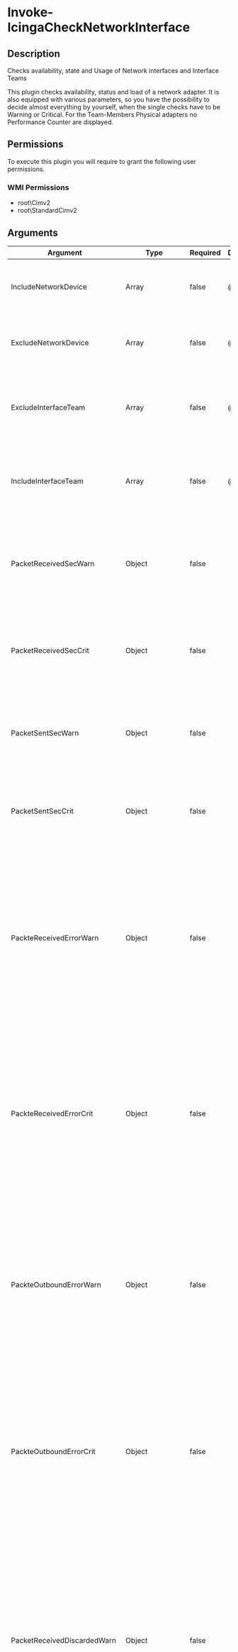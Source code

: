 
# Invoke-IcingaCheckNetworkInterface

## Description

Checks availability, state and Usage of Network interfaces and Interface Teams

This plugin checks availability, status and load of a network adapter. It is also
equipped with various parameters, so you have the possibility to decide almost
everything by yourself, when the single checks have to be Warning or Critical. For the
Team-Members Physical adapters no Performance Counter are displayed.

## Permissions

To execute this plugin you will require to grant the following user permissions.

### WMI Permissions

* root\Cimv2
* root\StandardCimv2

## Arguments

| Argument | Type | Required | Default | Description |
| ---      | ---  | ---      | ---     | ---         |
| IncludeNetworkDevice | Array | false | @() | Specify the index of network adapters you want to include for checks. Example 4, 3 |
| ExcludeNetworkDevice | Array | false | @() | Specify the index of network adapters you want to exclude for checks. Example 4, 3 |
| ExcludeInterfaceTeam | Array | false | @() | Specify the name of network interface teams you want to exclude for checks. Example OutboundGroup, ClusterInterface |
| IncludeInterfaceTeam | Array | false | @() | Specify the name of network interface teams you want to include for checks. Example OutboundGroup, ClusterInterface |
| PacketReceivedSecWarn | Object | false |  | Warning threshold for network Interface Packets Received/sec is the rate at which packets are received on the network interface. |
| PacketReceivedSecCrit | Object | false |  | Critical threshold for network Interface Packets Received/sec is the rate at which packets are received on the network interface. |
| PacketSentSecWarn | Object | false |  | Warning threshold for network Interface Packets Sent/sec is the rate at which packets are sent on the network interface. |
| PacketSentSecCrit | Object | false |  | Critical threshold for network Interface Packets Sent/sec is the rate at which packets are sent on the network interface. |
| PackteReceivedErrorWarn | Object | false |  | Warning threshold for network Interface Packets Received Errors is the number of inbound packets that contained errors preventing them from being deliverable to a higher-layer protocol. It is possible to enter e.g. 10% as threshold value if you want a percentage comparison. Default (c) |
| PackteReceivedErrorCrit | Object | false |  | Critical threshold for network Interface Packets Received Errors is the number of inbound packets that contained errors preventing them from being deliverable to a higher-layer protocol. It is possible to enter e.g. 10% as threshold value if you want a percentage comparison. Default (c) |
| PackteOutboundErrorWarn | Object | false |  | Warning threshold for network Interface Packets Outbound Errors is the number of outbound packets that could not be transmitted because of errors. It is possible to enter e.g. 10% as threshold value if you want a percentage comparison. Default (c) |
| PackteOutboundErrorCrit | Object | false |  | Critical threshold for network Interface Packets Outbound Errors is the number of outbound packets that could not be transmitted because of errors. It is possible to enter e.g. 10% as threshold value if you want a percentage comparison. Default (c) |
| PacketReceivedDiscardedWarn | Object | false |  | Warning threshold for network Interface Packets Received Discarded is the number of inbound packets that were chosen to be discarded even though no errors had been detected to prevent their delivery to a higher-layer protocol. It is possible to enter e.g. 10% as threshold value if you want a percentage comparison. Default (c) |
| PacketReceivedDiscardedCrit | Object | false |  | Critical threshold for network Interface Packets Received Discarded is the number of inbound packets that were chosen to be discarded even though no errors had been detected to prevent their delivery to a higher-layer protocol. It is possible to enter e.g. 10% as threshold value if you want a percentage comparison. Default (c) |
| PacketOutboundDiscardedWarn | Object | false |  | Warning threshold for network Interface Packets Outbound Discarded is the number of outbound packets that were chosen to be discarded even though no errors had been detected to prevent transmission. It is possible to enter e.g. 10% as threshold value if you want a percentage comparison. Default (c) |
| PacketOutboundDiscardedCrit | Object | false |  | Critical threshold for network Interface Packets Outbound Discarded is the number of outbound packets that were chosen to be discarded even though no errors had been detected to prevent transmission. It is possible to enter e.g. 10% as threshold value if you want a percentage comparison. Default (c) |
| DeviceTotalBytesSecWarn | Object | false |  | Warning threshold for network Interface Bytes Total/sec is the rate at which bytes are sent and received over each network adapter, including framing characters. It is also possible to enter e.g. 10% as threshold value, if you want a percentage comparison. Defaults to (B) |
| DeviceTotalBytesSecCrit | Object | false |  | Critical threshold for network Interface Bytes Total/sec is the rate at which bytes are sent and received over each network adapter, including framing characters. It is also possible to enter e.g. 10% as threshold value, if you want a percentage comparison. Defaults to (B) |
| DeviceSentBytesSecWarn | Object | false |  | Warning threshold for network Interface Bytes Sent/sec is the rate at which bytes are sent over each network adapter, including framing characters. It is also possible to enter e.g. 10% as threshold value, if you want a percentage comparison. Defaults to (B) |
| DeviceSentBytesSecCrit | Object | false |  | Critical threshold for network Interface Bytes Sent/sec is the rate at which bytes are sent over each network adapter, including framing characters. It is also possible to enter e.g. 10% as threshold value, if you want a percentage comparison. Defaults to (B) |
| DeviceReceivedBytesSecWarn | Object | false |  | Warning threshold for network Interface Bytes Received/sec is the rate at which bytes are received over each network adapter, including framing characters. It is also possible to enter e.g. 10% as threshold value, if you want a percentage comparison. Defaults to (B) |
| DeviceReceivedBytesSecCrit | Object | false |  | Critical threshold for network Interface Bytes Received/sec is the rate at which bytes are received over each network adapter, including framing characters. It is also possible to enter e.g. 10% as threshold value, if you want a percentage comparison. Defaults to (B) |
| LinkSpeedWarn | Object | false |  | Warning threshold for the transmit link speed in (10 MBit, 100 MBit, 1 GBit, 10 GBit, 100 GBit, ...) of the network Interface. |
| LinkSpeedCrit | Object | false |  | Critical threshold for the transmit link speed in (10 MBit, 100 MBit, 1 GBit, 10 GBit, 100 GBit, ...) of the network Interface. |
| IfTeamStatusWarn | Object | false |  | Warning threshold for the Status of a network Interface Teams. |
| IfTeamStatusCrit | Object | false |  | Critical threshold for the Status of a network Interface Teams. |
| IfSlaveEnabledStateWarn | Object | false |  | Warning threshold for the State of a network Interface Team-Members/Slaves. |
| IfSlaveEnabledStateCrit | Object | false |  | Critical threshold for the State of a network Interface Team-Members/Slaves. |
| IfAdminStatusWarn | Object | false |  | Warning threshold for the network Interface administrative status. |
| IfOperationalStatusWarn | Object | false |  | Warning threshold for the current network interface operational status. |
| IfOperationalStatusCrit | Object | false |  | Critical threshold for the current network interface operational status. |
| IfConnectionStatusWarn | Object | false |  | Warning threshold for the state of the network adapter connection to the network. |
| IfConnectionStatusCrit | Object | false |  | Critical threshold for the state of the network adapter connection to the network. |
| IncludeHidden | SwitchParameter | false | False | Set this argument if you want to include hidden network Adapter for checks. It is a network which is available but is not broadcasting its ID. |
| NoPerfData | SwitchParameter | false | False | Disables the performance data output of this plugin |
| Verbosity | Object | false | 0 | Changes the behavior of the plugin output which check states are printed: 0 (default): Only service checks/packages with state not OK will be printed 1: Only services with not OK will be printed including OK checks of affected check packages including Package config 2: Everything will be printed regardless of the check state 3: Identical to Verbose 2, but prints in addition the check package configuration e.g (All must be [OK]) |
| ThresholdInterval | String |  |  | Change the value your defined threshold checks against from the current value to a collected time threshold of the Icinga for Windows daemon, as described [here](https://icinga.com/docs/icinga-for-windows/latest/doc/service/10-Register-Service-Checks/). An example for this argument would be 1m or 15m which will use the average of 1m or 15m for monitoring. |

## Examples

### Example Command 1

```powershell
icinga { Invoke-IcingaCheckNetworkInterface  -Verbosity 2  }
```

### Example Output 1

```powershell
[OK] Check package "Network Device Package" (Match All)
    \_ [OK] Check package "Interface Ethernet" (Match All)
    \_ [OK] #1 AdminLocked: False
    \_ [OK] #1 bytes received/sec: 3691.900146B
    \_ [OK] #1 bytes sent/sec: 324.831177B
    \_ [OK] #1 bytes total/sec: 3994.609619B
    \_ [OK] #1 Interface AdminStatus: Up
    \_ [OK] #1 Interface OperationalStatus: Up
    \_ [OK] #1 LinkSpeed: 1 GBit
    \_ [OK] #1 NetConnectionStatus: Connected
    \_ [OK] #1 packets outbound discarded: 0
    \_ [OK] #1 packets outbound errors: 0
    \_ [OK] #1 packets received discarded: 0
    \_ [OK] #1 packets received errors: 0
    \_ [OK] #1 packets received/sec: 6.467305
    \_ [OK] #1 packets sent/sec: 1.659066
    \_ [OK] #1 VlanID:
| '1_packets_outbound_discarded'=0;; '1_packets_receivedsec'=6.467305;; '1_bytes_receivedsec'=3691.900146B;; '1_packets_received_errors'=0;; '1_packets_sentsec'=1.659066;; '1_bytes_sentsec'=324.831177B;; '1_packets_received_discarded'=0;; '1_packets_outbound_errors'=0;; '1_bytes_totalsec'=3994.609619B;;
0    
```
